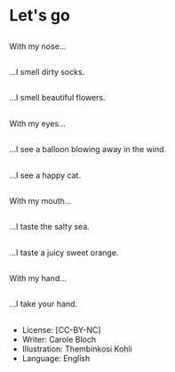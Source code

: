 # Let's go

##
With my nose...

##
...I smell dirty socks.

##
...I smell beautiful
flowers.

##
With my eyes...

##
...I see a balloon
blowing away in the
wind.

##
...I see a happy cat.

##
With my mouth...

##
...I taste the salty sea.

##
...I taste a juicy sweet
orange.

##
With my hand...

##
...I take your hand.

##
* License: [CC-BY-NC]
* Writer: Carole Bloch
* Illustration: Thembinkosi Kohli
* Language: English
